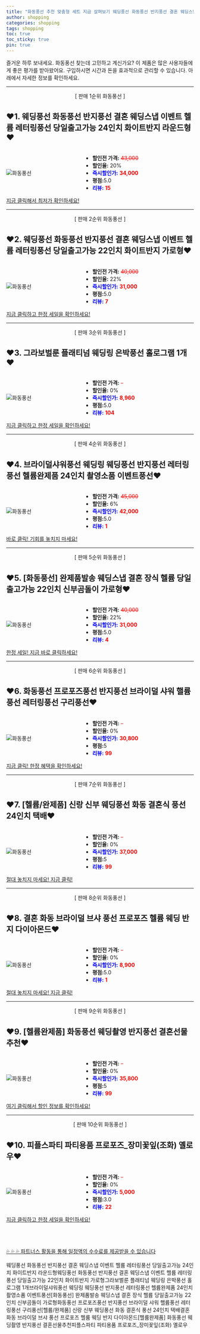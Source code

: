 ```yaml
---
title: "화동풍선 추천 맞춤형 세트 지금 살펴보기 웨딩풍선 화동풍선 반지풍선 결혼 웨딩스냅"
author: shopping
categories: shopping
tags: shopping
toc: true
toc_sticky: true
pin: true
---
```

즐거운 하루 보내세요. 화동풍선 찾는데 고민하고 계신가요? 이 제품은 많은 사용자들에게 좋은 평가를 받아왔어요. 구입하시면 시간과 돈을 효과적으로 관리할 수 있습니다. 아래에서 자세한 정보를 확인하세요.

---
<p class="toplist" style="margin: 0 auto; display: block; width: fit-content;">[ 판매 1순위 화동풍선 ]</p>

<h2><strong>❤️1. 웨딩풍선 화동풍선 반지풍선 결혼 웨딩스냅 이벤트 헬륨 레터링풍선 당일출고가능 24인치 화이트반지 라운드형❤️</strong></h2>

<div style="display: flex; align-items: center;">
    <div style="flex: 0.4;">
        <img src="https://thumbnail8.coupangcdn.com/thumbnails/remote/230x230ex/image/vendor_inventory/4da4/9f31efd953ae02b7cda44b45ea43c2ee6bb972ea59691d912cb3367735e0.jpg" alt="화동풍선" style="max-width: 100%;">
    </div>
    <div style="flex: 0.6; margin-left: 10px;">
        <ul>
            <li><strong>할인전 가격:</strong> <del style="color: red;">43,000</del></li>
            <li><strong>할인율:</strong> 20%</li>
            <li><span style='color:blue'><strong>즉시할인가:</strong></span> <span style='color:red'><strong>34,000</strong></span></li>
            <li><strong>평점:</strong>5.0</li>
            <li><span style='color:blue'><strong>리뷰:</strong></span> <span style='color:red'><strong>15</strong></span></li>
        </ul>
    </div>
</div>
<div class="center">
    <a href="https://selin100587001.github.io?lptag=AF9450613&subid=githubio&pageKey=7373514167&traceid=V0-153&itemId=19026187188&vendorItemId=85617717536" class="myButton">
        지금 클릭해서 최저가 확인하세요!
    </a>
</div>


---
<p class="toplist" style="margin: 0 auto; display: block; width: fit-content;">[ 판매 2순위 화동풍선 ]</p>

<h2><strong>❤️2. 웨딩풍선 화동풍선 반지풍선 결혼 웨딩스냅 이벤트 헬륨 레터링풍선 당일출고가능 22인치 화이트반지 가로형❤️</strong></h2>

<div style="display: flex; align-items: center;">
    <div style="flex: 0.4;">
        <img src="https://thumbnail8.coupangcdn.com/thumbnails/remote/230x230ex/image/vendor_inventory/4da4/9f31efd953ae02b7cda44b45ea43c2ee6bb972ea59691d912cb3367735e0.jpg" alt="화동풍선" style="max-width: 100%;">
    </div>
    <div style="flex: 0.6; margin-left: 10px;">
        <ul>
            <li><strong>할인전 가격:</strong> <del style="color: red;">40,000</del></li>
            <li><strong>할인율:</strong> 22%</li>
            <li><span style='color:blue'><strong>즉시할인가:</strong></span> <span style='color:red'><strong>31,000</strong></span></li>
            <li><strong>평점:</strong>5.0</li>
            <li><span style='color:blue'><strong>리뷰:</strong></span> <span style='color:red'><strong>7</strong></span></li>
        </ul>
    </div>
</div>
<div class="center">
    <a href="https://selin100587001.github.io?lptag=AF9450613&subid=githubio&pageKey=7257687467&traceid=V0-153&itemId=18477823513&vendorItemId=85617717600" class="myButton">
        지금 클릭하고 한정 세일을 확인하세요!
    </a>
</div>


---
<p class="toplist" style="margin: 0 auto; display: block; width: fit-content;">[ 판매 3순위 화동풍선 ]</p>

<h2><strong>❤️3. 그라보벌룬 플래티넘 웨딩링 은박풍선 홀로그램 1개❤️</strong></h2>

<div style="display: flex; align-items: center;">
    <div style="flex: 0.4;">
        <img src="https://thumbnail7.coupangcdn.com/thumbnails/remote/230x230ex/image/retail/images/2020/08/05/11/1/397f103a-4e07-425e-8bb8-5dddfc33b81c.jpg" alt="화동풍선" style="max-width: 100%;">
    </div>
    <div style="flex: 0.6; margin-left: 10px;">
        <ul>
            <li><strong>할인전 가격:</strong> <del style="color: red;">-</del></li>
            <li><strong>할인율:</strong> 0%</li>
            <li><span style='color:blue'><strong>즉시할인가:</strong></span> <span style='color:red'><strong>8,960</strong></span></li>
            <li><strong>평점:</strong>5.0</li>
            <li><span style='color:blue'><strong>리뷰:</strong></span> <span style='color:red'><strong>104</strong></span></li>
        </ul>
    </div>
</div>
<div class="center">
    <a href="https://selin100587001.github.io?lptag=AF9450613&subid=githubio&pageKey=1952014777&traceid=V0-153&itemId=3315891211&vendorItemId=71302769571" class="myButton">
        지금 클릭하고 한정 세일을 확인하세요!
    </a>
</div>


---
<p class="toplist" style="margin: 0 auto; display: block; width: fit-content;">[ 판매 4순위 화동풍선 ]</p>

<h2><strong>❤️4. 브라이덜샤워풍선 웨딩링 웨딩풍선 반지풍선 레터링풍선 헬륨완제품 24인치 촬영소품 이벤트풍선❤️</strong></h2>

<div style="display: flex; align-items: center;">
    <div style="flex: 0.4;">
        <img src="https://thumbnail7.coupangcdn.com/thumbnails/remote/230x230ex/image/vendor_inventory/2974/8e0955f51c57ed8a7e99cb871466c9785893c1985c853f8d1abc86d9a192.jpeg" alt="화동풍선" style="max-width: 100%;">
    </div>
    <div style="flex: 0.6; margin-left: 10px;">
        <ul>
            <li><strong>할인전 가격:</strong> <del style="color: red;">45,000</del></li>
            <li><strong>할인율:</strong> 6%</li>
            <li><span style='color:blue'><strong>즉시할인가:</strong></span> <span style='color:red'><strong>42,000</strong></span></li>
            <li><strong>평점:</strong>5.0</li>
            <li><span style='color:blue'><strong>리뷰:</strong></span> <span style='color:red'><strong>1</strong></span></li>
        </ul>
    </div>
</div>
<div class="center">
    <a href="https://selin100587001.github.io?lptag=AF9450613&subid=githubio&pageKey=6936202303&traceid=V0-153&itemId=16803803367&vendorItemId=83984239672" class="myButton">
        바로 클릭! 기회를 놓치지 마세요!
    </a>
</div>


---
<p class="toplist" style="margin: 0 auto; display: block; width: fit-content;">[ 판매 5순위 화동풍선 ]</p>

<h2><strong>❤️5. [화동풍선] 완제품발송 웨딩스냅 결혼 장식 헬륨 당일출고가능 22인치 신부곰돌이 가로형❤️</strong></h2>

<div style="display: flex; align-items: center;">
    <div style="flex: 0.4;">
        <img src="https://thumbnail8.coupangcdn.com/thumbnails/remote/230x230ex/image/vendor_inventory/2bb3/3c08bbebd87578656e228e2d42965a55c11847f28d0fdda5d67219fcc95c.jpg" alt="화동풍선" style="max-width: 100%;">
    </div>
    <div style="flex: 0.6; margin-left: 10px;">
        <ul>
            <li><strong>할인전 가격:</strong> <del style="color: red;">40,000</del></li>
            <li><strong>할인율:</strong> 22%</li>
            <li><span style='color:blue'><strong>즉시할인가:</strong></span> <span style='color:red'><strong>31,000</strong></span></li>
            <li><strong>평점:</strong>5.0</li>
            <li><span style='color:blue'><strong>리뷰:</strong></span> <span style='color:red'><strong>4</strong></span></li>
        </ul>
    </div>
</div>
<div class="center">
    <a href="https://selin100587001.github.io?lptag=AF9450613&subid=githubio&pageKey=7257687525&traceid=V0-153&itemId=18477823733&vendorItemId=85617717659" class="myButton">
        한정 세일! 지금 바로 클릭하세요!
    </a>
</div>


---
<p class="toplist" style="margin: 0 auto; display: block; width: fit-content;">[ 판매 6순위 화동풍선 ]</p>

<h2><strong>❤️6. 화동풍선 프로포즈풍선 반지풍선 브라이덜 샤워 핼륨풍선 레터링풍선 구리풍선❤️</strong></h2>

<div style="display: flex; align-items: center;">
    <div style="flex: 0.4;">
        <img src="https://thumbnail7.coupangcdn.com/thumbnails/remote/230x230ex/image/vendor_inventory/ab4c/186f363be3dca3fa457687560ffdb36a2c1a2680808180d7356699ef9ff6.jpg" alt="화동풍선" style="max-width: 100%;">
    </div>
    <div style="flex: 0.6; margin-left: 10px;">
        <ul>
            <li><strong>할인전 가격:</strong> <del style="color: red;">-</del></li>
            <li><strong>할인율:</strong> 0%</li>
            <li><span style='color:blue'><strong>즉시할인가:</strong></span> <span style='color:red'><strong>30,800</strong></span></li>
            <li><strong>평점:</strong>5</li>
            <li><span style='color:blue'><strong>리뷰:</strong></span> <span style='color:red'><strong>99</strong></span></li>
        </ul>
    </div>
</div>
<div class="center">
    <a href="https://selin100587001.github.io?lptag=AF9450613&subid=githubio&pageKey=8239447110&traceid=V0-153&itemId=23713521197&vendorItemId=90738404368" class="myButton">
        지금 클릭! 한정 혜택을 확인하세요!
    </a>
</div>


---
<p class="toplist" style="margin: 0 auto; display: block; width: fit-content;">[ 판매 7순위 화동풍선 ]</p>

<h2><strong>❤️7. [헬륨/완제품] 신랑 신부 웨딩풍선 화동 결혼식 풍선 24인치 택배❤️</strong></h2>

<div style="display: flex; align-items: center;">
    <div style="flex: 0.4;">
        <img src="https://thumbnail10.coupangcdn.com/thumbnails/remote/230x230ex/image/vendor_inventory/22a9/749ce3eccf9f476b6a15ca180da5e4e4df04efbf679a57e67b873aa50f89.jpeg" alt="화동풍선" style="max-width: 100%;">
    </div>
    <div style="flex: 0.6; margin-left: 10px;">
        <ul>
            <li><strong>할인전 가격:</strong> <del style="color: red;">-</del></li>
            <li><strong>할인율:</strong> 0%</li>
            <li><span style='color:blue'><strong>즉시할인가:</strong></span> <span style='color:red'><strong>37,000</strong></span></li>
            <li><strong>평점:</strong>5</li>
            <li><span style='color:blue'><strong>리뷰:</strong></span> <span style='color:red'><strong>99</strong></span></li>
        </ul>
    </div>
</div>
<div class="center">
    <a href="https://selin100587001.github.io?lptag=AF9450613&subid=githubio&pageKey=7159708782&traceid=V0-153&itemId=18016064186&vendorItemId=85171421168" class="myButton">
        절대 놓치지 마세요! 지금 클릭!
    </a>
</div>


---
<p class="toplist" style="margin: 0 auto; display: block; width: fit-content;">[ 판매 8순위 화동풍선 ]</p>

<h2><strong>❤️8. 결혼 화동 브라이덜 브샤 풍선 프로포즈 헬륨 웨딩 반지 다이아몬드❤️</strong></h2>

<div style="display: flex; align-items: center;">
    <div style="flex: 0.4;">
        <img src="https://thumbnail10.coupangcdn.com/thumbnails/remote/230x230ex/image/vendor_inventory/ecc3/689ce1e0cd93dcdb6d8f0b3eee1566b550a1d137030b13c391e670263658.jpeg" alt="화동풍선" style="max-width: 100%;">
    </div>
    <div style="flex: 0.6; margin-left: 10px;">
        <ul>
            <li><strong>할인전 가격:</strong> <del style="color: red;">-</del></li>
            <li><strong>할인율:</strong> 0%</li>
            <li><span style='color:blue'><strong>즉시할인가:</strong></span> <span style='color:red'><strong>8,900</strong></span></li>
            <li><strong>평점:</strong>5.0</li>
            <li><span style='color:blue'><strong>리뷰:</strong></span> <span style='color:red'><strong>1</strong></span></li>
        </ul>
    </div>
</div>
<div class="center">
    <a href="https://selin100587001.github.io?lptag=AF9450613&subid=githubio&pageKey=6903043346&traceid=V0-153&itemId=16608726670&vendorItemId=83793539610" class="myButton">
        절대 놓치지 마세요! 지금 클릭!
    </a>
</div>


---
<p class="toplist" style="margin: 0 auto; display: block; width: fit-content;">[ 판매 9순위 화동풍선 ]</p>

<h2><strong>❤️9. [헬륨완제품] 화동풍선 웨딩촬영 반지풍선 결혼선물추천❤️</strong></h2>

<div style="display: flex; align-items: center;">
    <div style="flex: 0.4;">
        <img src="https://thumbnail7.coupangcdn.com/thumbnails/remote/230x230ex/image/vendor_inventory/c740/19f0363fba792f0cf5a862914aac79ec1e46724264f737dcda88e28469fe.jpg" alt="화동풍선" style="max-width: 100%;">
    </div>
    <div style="flex: 0.6; margin-left: 10px;">
        <ul>
            <li><strong>할인전 가격:</strong> <del style="color: red;">-</del></li>
            <li><strong>할인율:</strong> 0%</li>
            <li><span style='color:blue'><strong>즉시할인가:</strong></span> <span style='color:red'><strong>35,800</strong></span></li>
            <li><strong>평점:</strong>5</li>
            <li><span style='color:blue'><strong>리뷰:</strong></span> <span style='color:red'><strong>99</strong></span></li>
        </ul>
    </div>
</div>
<div class="center">
    <a href="https://selin100587001.github.io?lptag=AF9450613&subid=githubio&pageKey=7692191523&traceid=V0-153&itemId=20572971040&vendorItemId=87648311623" class="myButton">
        여기 클릭해서 할인 정보를 확인하세요!
    </a>
</div>


---
<p class="toplist" style="margin: 0 auto; display: block; width: fit-content;">[ 판매 10순위 화동풍선 ]</p>

<h2><strong>❤️10. 피플스파티 파티용품 프로포즈_장미꽃잎(조화) 옐로우❤️</strong></h2>

<div style="display: flex; align-items: center;">
    <div style="flex: 0.4;">
        <img src="https://thumbnail9.coupangcdn.com/thumbnails/remote/230x230ex/image/vendor_inventory/images/2016/05/26/11/4/fea4f47a-9b26-4abc-8bec-02d8b7bf48c1.jpg" alt="화동풍선" style="max-width: 100%;">
    </div>
    <div style="flex: 0.6; margin-left: 10px;">
        <ul>
            <li><strong>할인전 가격:</strong> <del style="color: red;">-</del></li>
            <li><strong>할인율:</strong> 0%</li>
            <li><span style='color:blue'><strong>즉시할인가:</strong></span> <span style='color:red'><strong>5,000</strong></span></li>
            <li><strong>평점:</strong>3.0</li>
            <li><span style='color:blue'><strong>리뷰:</strong></span> <span style='color:red'><strong>22</strong></span></li>
        </ul>
    </div>
</div>
<div class="center">
    <a href="https://selin100587001.github.io?lptag=AF9450613&subid=githubio&pageKey=3779453&traceid=V0-153&itemId=18606371&vendorItemId=90679800552" class="myButton">
        지금 클릭하고 한정 세일을 확인하세요!
    </a>
</div>

<br><br><br>[💦 💦 💦 파트너스 활동을 통해 일정액의 수수료를 제공받을 수 있습니다](https://link.coupang.com/a/bcpT2c)<br><br>웨딩풍선 화동풍선 반지풍선 결혼 웨딩스냅 이벤트 헬륨 레터링풍선 당일출고가능 24인치 화이트반지 라운드형웨딩풍선 화동풍선 반지풍선 결혼 웨딩스냅 이벤트 헬륨 레터링풍선 당일출고가능 22인치 화이트반지 가로형그라보벌룬 플래티넘 웨딩링 은박풍선 홀로그램 1개브라이덜샤워풍선 웨딩링 웨딩풍선 반지풍선 레터링풍선 헬륨완제품 24인치 촬영소품 이벤트풍선[화동풍선] 완제품발송 웨딩스냅 결혼 장식 헬륨 당일출고가능 22인치 신부곰돌이 가로형화동풍선 프로포즈풍선 반지풍선 브라이덜 샤워 핼륨풍선 레터링풍선 구리풍선[헬륨/완제품] 신랑 신부 웨딩풍선 화동 결혼식 풍선 24인치 택배결혼 화동 브라이덜 브샤 풍선 프로포즈 헬륨 웨딩 반지 다이아몬드[헬륨완제품] 화동풍선 웨딩촬영 반지풍선 결혼선물추천피플스파티 파티용품 프로포즈_장미꽃잎(조화) 옐로우